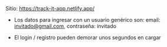 Sitio: https://track-it-app.netlify.app/

- Los datos para ingresar con un usuario genérico son:
email: invitado@gmail.com, contraseña: invitado

- El login / registro pueden demorar unos segundos en cargar
